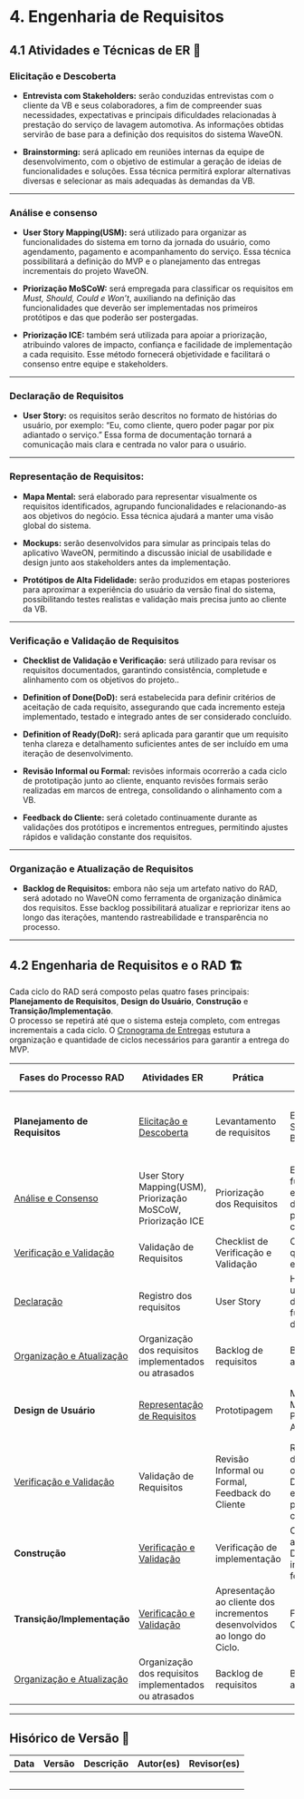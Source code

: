 # 4. **Engenharia de Requisitos**

## **4.1 Atividades e Técnicas de ER** 📌

### **Elicitação e Descoberta**
- **Entrevista com Stakeholders:** serão conduzidas entrevistas com o cliente da VB e seus colaboradores, a fim de compreender suas necessidades, expectativas e principais dificuldades relacionadas à prestação do serviço de lavagem automotiva. As informações obtidas servirão de base para a definição dos requisitos do sistema WaveON.

- **Brainstorming:** será aplicado em reuniões internas da equipe de desenvolvimento, com o objetivo de estimular a geração de ideias de funcionalidades e soluções. Essa técnica permitirá explorar alternativas diversas e selecionar as mais adequadas às demandas da VB.

---

### **Análise e consenso**
- **User Story Mapping(USM):** será utilizado para organizar as funcionalidades do sistema em torno da jornada do usuário, como agendamento, pagamento e acompanhamento do serviço. Essa técnica possibilitará a definição do MVP e o planejamento das entregas incrementais do projeto WaveON.

- **Priorização MoSCoW:** será empregada para classificar os requisitos em *Must, Should, Could e Won’t*, auxiliando na definição das funcionalidades que deverão ser implementadas nos primeiros protótipos e das que poderão ser postergadas.

- **Priorização ICE:** também será utilizada para apoiar a priorização, atribuindo valores de impacto, confiança e facilidade de implementação a cada requisito. Esse método fornecerá objetividade e facilitará o consenso entre equipe e stakeholders. 

---

### **Declaração de Requisitos**
- **User Story:** os requisitos serão descritos no formato de histórias do usuário, por exemplo: “Eu, como cliente, quero poder pagar por pix adiantado o serviço.” Essa forma de documentação tornará a comunicação mais clara e centrada no valor para o usuário.

---

### **Representação de Requisitos:**
- **Mapa Mental:** será elaborado para representar visualmente os requisitos identificados, agrupando funcionalidades e relacionando-as aos objetivos do negócio. Essa técnica ajudará a manter uma visão global do sistema.

- **Mockups:** serão desenvolvidos para simular as principais telas do aplicativo WaveON, permitindo a discussão inicial de usabilidade e design junto aos stakeholders antes da implementação.

- **Protótipos de Alta Fidelidade:** serão produzidos em etapas posteriores para aproximar a experiência do usuário da versão final do sistema, possibilitando testes realistas e validação mais precisa junto ao cliente da VB.

---

### **Verificação e Validação de Requisitos**
- **Checklist de Validação e Verificação:** será utilizado para revisar os requisitos documentados, garantindo consistência, completude e alinhamento com os objetivos do projeto..

- **Definition of Done(DoD):** será estabelecida para definir critérios de aceitação de cada requisito, assegurando que cada incremento esteja implementado, testado e integrado antes de ser considerado concluído.

- **Definition of Ready(DoR):** será aplicada para garantir que um requisito tenha clareza e detalhamento suficientes antes de ser incluído em uma iteração de desenvolvimento.

- **Revisão Informal ou Formal:** revisões informais ocorrerão a cada ciclo de prototipação junto ao cliente, enquanto revisões formais serão realizadas em marcos de entrega, consolidando o alinhamento com a VB.

- **Feedback do Cliente:** será coletado continuamente durante as validações dos protótipos e incrementos entregues, permitindo ajustes rápidos e validação constante dos requisitos.

---

### **Organização e Atualização de Requisitos**
- **Backlog de Requisitos:** embora não seja um artefato nativo do RAD, será adotado no WaveON como ferramenta de organização dinâmica dos requisitos. Esse backlog possibilitará atualizar e repriorizar itens ao longo das iterações, mantendo rastreabilidade e transparência no processo.

---

## **4.2 Engenharia de Requisitos e o RAD** 🏗️

Cada ciclo do RAD será composto pelas quatro fases principais: **Planejamento de Requisitos**, **Design do Usuário**, **Construção** e **Transição/Implementação**.  
O processo se repetirá até que o sistema esteja completo, com entregas incrementais a cada ciclo.  O [Cronograma de Entregas](https://mdsreq-fga-unb.github.io/2025.2-T01-WaveOn/visao_produto/cronograma_entregas/) estutura a organização e quantidade de ciclos necessários para garantir a entrega do MVP.

Fases do Processo RAD    | Atividades ER | Prática | Técnica | Resultado Esperado
-------- | ------ | --------- | ----- | ---------
**Planejamento de Requisitos** | [Elicitação e Descoberta](#elicitacao-e-descoberta) | Levantamento de requisitos | Entrevistas com Stakeholders, Brainstorming| Entedimento de problemas, identificação de funcionalidades e lista de necessidades |
 | [Análise e Consenso](#analise-e-consenso) | User Story Mapping(USM), Priorização MoSCoW, Priorização ICE | Priorização dos Requisitos | Escopo e funcionalidades essenciais definidas e priorizadas em comum acordo. | 
| [Verificação e Validação](#verificacao-e-validacao-de-requisitos) | Validação de Requisitos | Checklist de Verificação e Validação | Confirmação de que requisito entrega valor |
 | [Declaração](#declaracao-de-requisitos) | Registro dos requisitos | User Story | Histórias de usuário que detalham as funcionalidades do projeto. |
  | [Organização e Atualização](#organizacao-e-atualizacao-de-requisitos) | Organização dos requisitos implementados ou atrasados | Backlog de requisitos | Backlog atualizado |
**Design de Usuário** | [Representação de Requisitos](#representacao-de-requisitos) | Prototipagem | Mapa Mental, Mockups, Protótipos de Alta Fidelidade | Ciclo iterativo de prototipagem, teste e refinamento.|
 | [Verificação e Validação](#verificacao-e-validacao-de-requisitos) | Validação de Requisitos | Revisão Informal ou Formal, Feedback do Cliente | Ravisão formal do Designer com os Desenvolvedores e validação de prototipagem com o cliente. |
**Construção** | [Verificação e Validação](#verificacao-e-validacao-de-requisitos) | Verificação de implementação | Critérios de aceitação, DoD e DoR, Revisão informal ou formal | Confirmação de que entrega atende requisito | 
**Transição/Implementação** | [Verificação e Validação](#verificacao-e-validacao-de-requisitos) | Apresentação ao cliente dos incrementos desenvolvidos ao longo do Ciclo. | Feedback do Cliente. | Funcionalidades avaliadas com base no retorno dos clientes. |
 | [Organização e Atualização](#organizacao-e-atualizacao-de-requisitos) | Organização dos requisitos implementados ou atrasados | Backlog de requisitos | Backlog atualizado |

---

## **Hisórico de Versão** 🔄

| Data       | Versão | Descrição                                         | Autor(es)        | Revisor(es)     |
|------------|--------|---------------------------------------------------|------------------|-----------------|
|            |        |                                                   |                  |                 |
|            |        |                                                   |                  |                 |
|            |        |                                                   |                  |                 |
|            |        |                                                   |                  |                 |
|            |        |                                                   |                  |                 |

